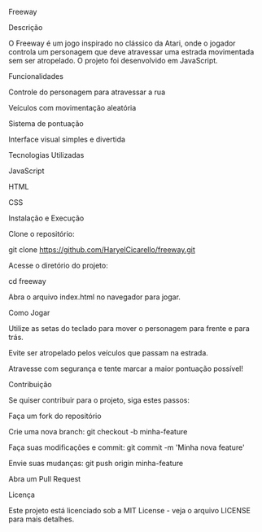 Freeway



Descrição

O Freeway é um jogo inspirado no clássico da Atari, onde o jogador controla um personagem que deve atravessar uma estrada movimentada sem ser atropelado. O projeto foi desenvolvido em JavaScript.

Funcionalidades

Controle do personagem para atravessar a rua

Veículos com movimentação aleatória

Sistema de pontuação

Interface visual simples e divertida

Tecnologias Utilizadas

JavaScript

HTML

CSS

Instalação e Execução

Clone o repositório:

git clone https://github.com/HaryelCicarello/freeway.git

Acesse o diretório do projeto:

cd freeway

Abra o arquivo index.html no navegador para jogar.

Como Jogar

Utilize as setas do teclado para mover o personagem para frente e para trás.

Evite ser atropelado pelos veículos que passam na estrada.

Atravesse com segurança e tente marcar a maior pontuação possível!

Contribuição

Se quiser contribuir para o projeto, siga estes passos:

Faça um fork do repositório

Crie uma nova branch: git checkout -b minha-feature

Faça suas modificações e commit: git commit -m 'Minha nova feature'

Envie suas mudanças: git push origin minha-feature

Abra um Pull Request

Licença

Este projeto está licenciado sob a MIT License - veja o arquivo LICENSE para mais detalhes.

